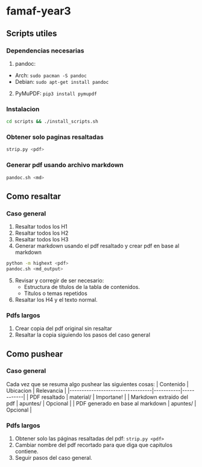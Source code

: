 # famaf-year3

## Scripts utiles
### Dependencias necesarias
1. pandoc: 
  - Arch: `sudo pacman -S pandoc`
  - Debian: `sudo apt-get install pandoc`

2. PyMuPDF: `pip3 install pymupdf`

### Instalacion
```bash
cd scripts && ./install_scripts.sh
```

### Obtener solo paginas resaltadas
```bash
strip.py <pdf>
```

### Generar pdf usando archivo markdown
```bash
pandoc.sh <md>
```

## Como resaltar
### Caso general
1. Resaltar todos los H1
2. Resaltar todos los H2
3. Resaltar todos los H3
4. Generar markdown usando el pdf resaltado y crear pdf en base al markdown
```bash
python -m highext <pdf>
pandoc.sh <md_output>
```
5. Revisar y corregir de ser necesario:
    - Estructura de títulos de la tabla de contenidos.
    - Títulos o temas repetidos
6. Resaltar los H4 y el texto normal.

### Pdfs largos
1. Crear copia del pdf original sin resaltar
2. Resaltar la copia siguiendo los pasos del caso general

## Como pushear
### Caso general
Cada vez que se resuma algo pushear las siguientes cosas:
| Contenido                        | Ubicacion | Relevancia |
|----------------------------------|-----------|------------|
| PDF resaltado                    | material/ | Importane! |
| Markdown extraido del pdf        | apuntes/  | Opcional   |
| PDF generado en base al markdown | apuntes/  | Opcional   |

### Pdfs largos
1. Obtener solo las páginas resaltadas del pdf: `strip.py <pdf>`
2. Cambiar nombre del pdf recortado para que diga que capitulos contiene.
3. Seguir pasos del caso general.

